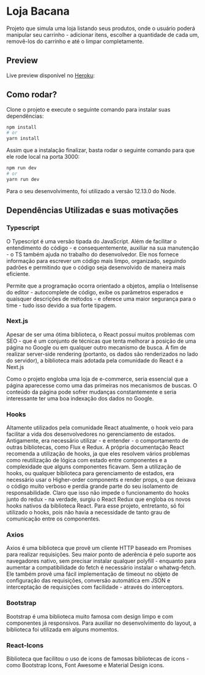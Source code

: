 # Loja Bacana

Projeto que simula uma loja listando seus produtos, onde o usuário poderá manipular seu carrinho - adicionar itens, escolher a quantidade de cada um, removê-los do carrinho e até o limpar completamente. 

## Preview

Live preview disponível no [Heroku](https://lojabacana.herokuapp.com/):

## Como rodar?

Clone o projeto e execute o seguinte comando para instalar suas dependências:

```bash
npm install
# or
yarn install
```

Assim que a instalação finalizar, basta rodar o seguinte comando para que ele rode local na porta 3000:

```bash
npm run dev
# or
yarn run dev
```

Para o seu desenvolvimento, foi utilizado a versão 12.13.0 do Node.

## Dependências Utilizadas e suas motivações 

### Typescript

O Typescript é uma versão tipada do JavaScript. Além de facilitar o entendimento do código - e consequentemente, auxiliar na sua manutenção - o TS também ajuda no trabalho do desenvolvedor. Ele nos fornece informação para escrever um código mais limpo, organizado, seguindo padrões e permitindo que o código seja desenvolvido de maneira mais eficiente. 

Permite que a programação ocorra orientado a objetos, amplia o Intelisense do editor - autocomplete de código, exibe os parâmetros esperados e quaisquer descrições de métodos - e oferece uma maior segurança para o time - tudo isso devido a sua forte tipagem. 

### Next.js
Apesar de ser uma ótima biblioteca, o React possui muitos problemas com SEO - que é um conjunto de técnicas que tenta melhorar a posição de uma página no Google ou em qualquer outro mecanismo de busca. A fim de realizar server-side rendering (portanto, os dados são renderizados no lado do servidor), a biblioteca mais adotada pela comunidade do React é a Next.js

Como o projeto engloba uma loja de e-commerce, seria essencial que a página aparecesse como uma das primeiras nos mecanismos de buscas. O conteúdo da página pode sofrer mudanças constantemente e seria interessante ter uma boa indexação dos dados no Google. 


### Hooks
Altamente utilizados pela comunidade React atualmente, o hook veio para facilitar a vida dos desenvolvedores no gerenciamento de estados. Antigamente, era necessário utilizar - e entender - o comportamento de outras bibliotecas, como Flux e Redux. A própria documentação React recomenda a utilização de hooks, ja que eles resolvem vários problemas como reutilização de lógica com estado entre componentes e a complexidade que alguns componentes ficavam. 
Sem a utilização de hooks, ou qualquer biblioteca para gerenciamento de estados, era necessário usar o Higher-order components e render props, o que deixava o código muito verboso e perdia grande parte do seu isolamento de responsabilidade.
Claro que isso não impede o funcionamento do hooks junto do redux - na verdade, surgiu o React Redux que engloba os novos hooks nativos da biblioteca React. Para esse projeto, entretanto, só foi utilizado o hooks, pois não havia a necessidade de tanto grau de comunicação entre os componentes.

### Axios
Axios é uma biblioteca que provê um cliente HTTP baseado em Promises para realizar requisições. Seu maior ponto de aderência é pelo suporte aos navegadores nativo, sem precisar instalar qualquer polyfill - enquanto para aumentar a compatibilidade do fetch é necessário instalar o whatwg-fetch. Ele também provê uma fácil implementação de timeout no objeto de configuração das requisições, conversão automática em JSON e interceptação de requisições com facilidade - através do interceptors. 

### Bootstrap
Bootstrap é uma biblioteca muito famosa com design limpo e com componentes já responsivos. Para auxiliar no desenvolvimento do layout, a biblioteca foi utilizada em alguns momentos.

### React-Icons
Biblioteca que facilitou o uso de icons de famosas bibliotecas de icons - como Bootstrap Icons, Font Awesome e Material Design icons. 
